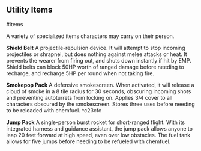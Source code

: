Utility Items
---
#items

A variety of specialized items characters may carry on their person.

**Shield Belt**
A projectile-repulsion device. It will attempt to stop incoming projectiles or shrapnel, but does nothing against melee attacks or heat. It prevents the wearer from firing out, and shuts down instantly if hit by EMP. Shield belts can block 50HP worth of ranged damage before needing to recharge, and recharge 5HP per round when not taking fire.

**Smokepop Pack**
A defensive smokescreen. When activated, it will release a cloud of smoke in a 8 tile radius for 30 seconds, obscuring incoming shots and preventing autoturrets from locking on. Applies 3/4 cover to all characters obscured by the smokescreen. Stores three uses before needing to be reloaded with chemfuel. ^c23cfc

**Jump Pack**
A single-person burst rocket for short-ranged flight. With its integrated harness and guidance assistant, the jump pack allows anyone to leap 20 feet forward at high speed, even over low obstacles. The fuel tank allows for five jumps before needing to be refueled with chemfuel.